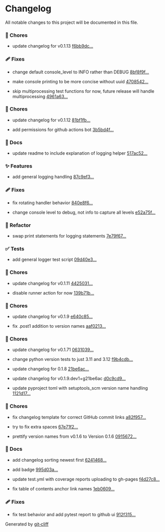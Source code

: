 # Changelog

All notable changes to this project will be documented in this file.


### 🔧 Chores



- update changelog for v0.1.13 [f6bb9dc…](https://github.com/sralter/pymaap/commit/f6bb9dccd74e145f4c666fd71bbc65dc7bbca8e9)



### 🩹 Fixes



- change default console_level to INFO rather than DEBUG [8bf8f9f…](https://github.com/sralter/pymaap/commit/8bf8f9f3b16c7ca0ecde4d6c0def1ca6fe500562)

- make console printing to be more concise without uuid [4708542…](https://github.com/sralter/pymaap/commit/47085420a09e1a42396ef6ee1900e6ab8a2ecc67)

- skip multiprocessing test functions for now, future release will handle multiprocessing [4961a63…](https://github.com/sralter/pymaap/commit/4961a63229cf904bae4dd117e9a0f730ce3cb9b7)




### 🔧 Chores



- update changelog for v0.1.12 [81bf1fb…](https://github.com/sralter/pymaap/commit/81bf1fb267701edfed7666348064489e55b7a45c)

- add permissions for github actions bot [3b5bd4f…](https://github.com/sralter/pymaap/commit/3b5bd4f4f84e85db33d035049292314da84e93c0)



### 📝 Docs



- update readme to include explanation of logging helper [517ac52…](https://github.com/sralter/pymaap/commit/517ac525ff105a22632a2deeb657ca68a88c87d7)



### ✨ Features



- add general logging handling [87c9ef3…](https://github.com/sralter/pymaap/commit/87c9ef3d40e6cd547c7b406d9c6240219a5837df)



### 🩹 Fixes



- fix rotating handler behavior [840e8f6…](https://github.com/sralter/pymaap/commit/840e8f6cce9b9cde2ef023a299581a9b8c98aa2f)

- change console level to debug, not info to capture all levels [e52a75f…](https://github.com/sralter/pymaap/commit/e52a75f7121d44e644ae9237a8b3bf8801769952)



### 🧹 Refactor



- swap print statements for logging statements [7e79f67…](https://github.com/sralter/pymaap/commit/7e79f67ca454f378965b861c078031b4b51a9d6c)



### ✅ Tests



- add general logger test script [09d40e3…](https://github.com/sralter/pymaap/commit/09d40e3f6a23cc165052e12a913b7fb917ed5a89)




### 🔧 Chores



- update changelog for v0.1.11 [4425031…](https://github.com/sralter/pymaap/commit/4425031bf508e56e2171a8c4886a79cde9b98603)

- disable runner action for now [139b71b…](https://github.com/sralter/pymaap/commit/139b71b77d925bf93796451a180a708eb64d64cb)




### 🔧 Chores



- update changelog for v0.1.9 [e640c85…](https://github.com/sralter/pymaap/commit/e640c85aaeaf4112dc88cdc04b1a8bfeb430e477)

- fix .post1 addition to version names [aaf0213…](https://github.com/sralter/pymaap/commit/aaf0213d2c010967e4643bafe1f5a7fbf79796d5)




### 🔧 Chores



- update changelog for v0.1.71 [0631039…](https://github.com/sralter/pymaap/commit/0631039cd0d02e85eda00b233582da3ffa749215)

- change python version tests to just 3.11 and 3.12 [f9b4cdb…](https://github.com/sralter/pymaap/commit/f9b4cdb78542e02449c9ee51d25de9b5f562c123)

- update changelog for 0.1.8 [21be6ac…](https://github.com/sralter/pymaap/commit/21be6ac5180d1118dcc84016f4252f8d480136ee)

- update changelog for v0.1.9.dev1+g21be6ac [d0c9cd9…](https://github.com/sralter/pymaap/commit/d0c9cd92088d823dafa7c386619ad6e39617514c)

- update pyproject toml with setuptools_scm version name handling [1121d17…](https://github.com/sralter/pymaap/commit/1121d17c64dd1ee987613010e104605ac50cc32b)




### 🔧 Chores



- fix changelog template for correct GitHub commit links [a82f957…](https://github.com/sralter/pymaap/commit/a82f957cb021a1af5fcd2134f8e613236ea8bca6)

- try to fix extra spaces [67e71f2…](https://github.com/sralter/pymaap/commit/67e71f228a133f2bf7edb6afb21d9820031f7384)

- prettify version names from v0.1.6 to Version 0.1.6 [0915672…](https://github.com/sralter/pymaap/commit/0915672f0481f0bbb9a1537322bdfe41988e30ed)




### 📝 Docs



- add changelog sorting newest first [6241468…](https://github.com/sralter/pymaap/commit/6241468db64f4c4ba5d87fa988eb506401eb17aa)

- add badge [995d03a…](https://github.com/sralter/pymaap/commit/995d03a903c880e4520440c8b5b353e5a9ef3929)

- update test.yml with coverage reports uploading to gh-pages [f4d27c8…](https://github.com/sralter/pymaap/commit/f4d27c85ed2a091199154f32f12f5feb7e7dd976)

- fix table of contents anchor link names [1eb0609…](https://github.com/sralter/pymaap/commit/1eb06099912213108d036e0c8f741c04f07f9b6e)



### 🩹 Fixes



- fix test behavior and add pytest report to github ui [912f315…](https://github.com/sralter/pymaap/commit/912f31565feb8699a28eb9def7c35630c64f5903)


Generated by [git‑cliff](https://github.com/orhun/git-cliff)
